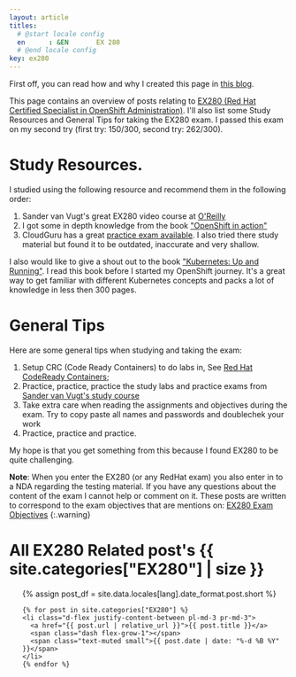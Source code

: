 ```yaml
---
layout: article
titles:
  # @start locale config
  en      : &EN       EX 280
  # @end locale config
key: ex280
---
```


First off, you can read how and why I created this page in [this blog](/posts/creating-a-ex280-page/).

This page contains an overview of posts relating to [EX280 (Red Hat Certified Specialist in OpenShift Administration)](https://www.redhat.com/en/services/training/ex280-red-hat-certified-specialist-in-openshift-administration-exam?section=Overview). I'll also list some Study Resources and General Tips for taking the EX280 exam. I passed this exam on my second try (first try: 150/300, second try: 262/300).

# Study Resources.
I studied using the following resource and recommend them in the following order:

1. Sander van Vugt's great EX280 video course at [O'Reilly](https://learning.oreilly.com/videos/red-hat-openshift/9780137441938/)
2. I got some in depth knowledge from the book ["OpenShift in action"](https://www.manning.com/books/openshift-in-action)
3. CloudGuru has a great [practice exam available](https://acloudguru.com/hands-on-labs/ex280-practice-exam ). I also tried there study material but found it to be outdated, inaccurate and very shallow.

I also would like to give a shout out to the book ["Kubernetes: Up and Running"](https://learning.oreilly.com/library/view/kubernetes-up-and/9781492046523/). I read this book before I started my OpenShift journey. It's a great way to get familiar with different Kubernetes concepts and packs a lot of knowledge in less then 300 pages.

# General Tips
Here are some general tips when studying and taking the exam:
1. Setup CRC (Code Ready Containers) to do labs in, See [Red Hat CodeReady Containers](https://developers.redhat.com/products/codeready-containers/overview);
2. Practice, practice, practice the study labs and practice exams from [Sander van Vugt's study course](https://learning.oreilly.com/videos/red-hat-openshift/9780137441938/)
3. Take extra care when reading the assignments and objectives during the exam. Try to copy paste all names and passwords and doublechek your work
4. Practice, practice and practice.

My hope is that you get something from this because I found EX280 to be quite challenging.

**Note**: When you enter the EX280 (or any RedHat exam) you also enter in to a NDA regarding the testing material. If you have any questions about the content of the exam I cannot help or comment on it. These posts are written to correspond to the exam objectives that are mentions on: [EX280 Exam Objectives](https://www.redhat.com/en/services/training/ex280-red-hat-certified-specialist-in-openshift-administration-exam?section=Objectives)
{:.warning}

<div id="page-category">
  <h1 class="pl-lg-2">
    <i class="far fa-folder-open fa-fw text-muted"></i>
      All EX280 Related post's
    <span class="lead text-muted pl-2">{{ site.categories["EX280"] | size }}</span>
  </h1>

  <ul class="post-content pl-0">
    {% assign post_df = site.data.locales[lang].date_format.post.short %}

    {% for post in site.categories["EX280"] %}
    <li class="d-flex justify-content-between pl-md-3 pr-md-3">
      <a href="{{ post.url | relative_url }}">{{ post.title }}</a>
      <span class="dash flex-grow-1"></span>
      <span class="text-muted small">{{ post.date | date: "%-d %B %Y" }}</span>
    </li>
    {% endfor %}
  </ul>
</div>
